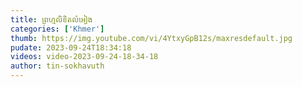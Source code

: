```yaml
---
title: ព្រហ្មលិខិតលំអៀង
categories: ['Khmer']
thumb: https://img.youtube.com/vi/4YtxyGpB12s/maxresdefault.jpg
pudate: 2023-09-24T18:34:18
videos: video-2023-09-24-18-34-18
author: tin-sokhavuth
---
```

